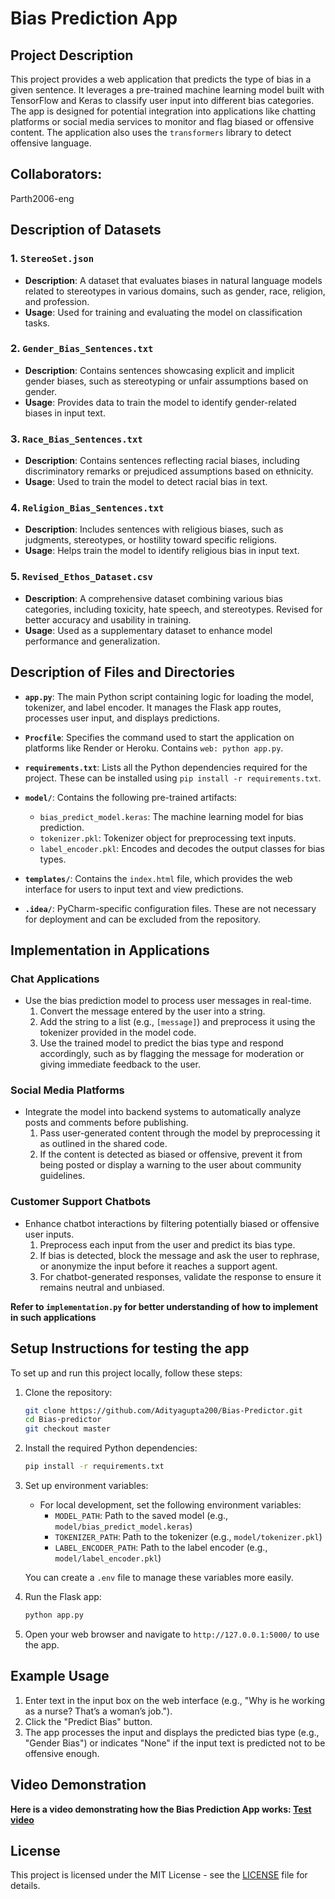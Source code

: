 # Bias Prediction App

## Project Description
This project provides a web application that predicts the type of bias in a given sentence. It leverages a pre-trained machine learning model built with TensorFlow and Keras to classify user input into different bias categories. The app is designed for potential integration into applications like chatting platforms or social media services to monitor and flag biased or offensive content. The application also uses the `transformers` library to detect offensive language.

## Collaborators: 
   Parth2006-eng

## Description of Datasets

### 1. **`StereoSet.json`**
   - **Description**: A dataset that evaluates biases in natural language models related to stereotypes in various domains, such as gender, race, religion, and profession.
   - **Usage**: Used for training and evaluating the model on classification tasks.

### 2. **`Gender_Bias_Sentences.txt`**
   - **Description**: Contains sentences showcasing explicit and implicit gender biases, such as stereotyping or unfair assumptions based on gender.
   - **Usage**: Provides data to train the model to identify gender-related biases in input text.

### 3. **`Race_Bias_Sentences.txt`**
   - **Description**: Contains sentences reflecting racial biases, including discriminatory remarks or prejudiced assumptions based on ethnicity.
   - **Usage**: Used to train the model to detect racial bias in text.

### 4. **`Religion_Bias_Sentences.txt`**
   - **Description**: Includes sentences with religious biases, such as judgments, stereotypes, or hostility toward specific religions.
   - **Usage**: Helps train the model to identify religious bias in input text.

### 5. **`Revised_Ethos_Dataset.csv`**
   - **Description**: A comprehensive dataset combining various bias categories, including toxicity, hate speech, and stereotypes. Revised for better accuracy and usability in training.
   - **Usage**: Used as a supplementary dataset to enhance model performance and generalization.

## Description of Files and Directories

- **`app.py`**: The main Python script containing logic for loading the model, tokenizer, and label encoder. It manages the Flask app routes, processes user input, and displays predictions.

- **`Procfile`**: Specifies the command used to start the application on platforms like Render or Heroku. Contains `web: python app.py`.

- **`requirements.txt`**: Lists all the Python dependencies required for the project. These can be installed using `pip install -r requirements.txt`.

- **`model/`**: Contains the following pre-trained artifacts:
  - `bias_predict_model.keras`: The machine learning model for bias prediction.
  - `tokenizer.pkl`: Tokenizer object for preprocessing text inputs.
  - `label_encoder.pkl`: Encodes and decodes the output classes for bias types.

- **`templates/`**: Contains the `index.html` file, which provides the web interface for users to input text and view predictions.

- **`.idea/`**: PyCharm-specific configuration files. These are not necessary for deployment and can be excluded from the repository.

## Implementation in Applications

### **Chat Applications**
- Use the bias prediction model to process user messages in real-time. 
  1. Convert the message entered by the user into a string.
  2. Add the string to a list (e.g., `[message]`) and preprocess it using the tokenizer provided in the model code.
  3. Use the trained model to predict the bias type and respond accordingly, such as by flagging the message for moderation or giving immediate feedback to the user.

### **Social Media Platforms**
- Integrate the model into backend systems to automatically analyze posts and comments before publishing.
  1. Pass user-generated content through the model by preprocessing it as outlined in the shared code.
  2. If the content is detected as biased or offensive, prevent it from being posted or display a warning to the user about community guidelines.

### **Customer Support Chatbots**
- Enhance chatbot interactions by filtering potentially biased or offensive user inputs.
  1. Preprocess each input from the user and predict its bias type.
  2. If bias is detected, block the message and ask the user to rephrase, or anonymize the input before it reaches a support agent.
  3. For chatbot-generated responses, validate the response to ensure it remains neutral and unbiased.

**Refer to `implementation.py` for better understanding of how to implement in such applications**

## Setup Instructions for testing the app

To set up and run this project locally, follow these steps:

1. Clone the repository:
   ```bash
   git clone https://github.com/Adityagupta200/Bias-Predictor.git
   cd Bias-predictor
   git checkout master
   ```

2. Install the required Python dependencies:
   ```bash
   pip install -r requirements.txt
   ```

3. Set up environment variables:
   - For local development, set the following environment variables:
     - `MODEL_PATH`: Path to the saved model (e.g., `model/bias_predict_model.keras`)
     - `TOKENIZER_PATH`: Path to the tokenizer (e.g., `model/tokenizer.pkl`)
     - `LABEL_ENCODER_PATH`: Path to the label encoder (e.g., `model/label_encoder.pkl`)

   You can create a `.env` file to manage these variables more easily.

4. Run the Flask app:
   ```bash
   python app.py
   ```

5. Open your web browser and navigate to `http://127.0.0.1:5000/` to use the app.

## Example Usage

1. Enter text in the input box on the web interface (e.g., "Why is he working as a nurse? That’s a woman’s job.").
2. Click the "Predict Bias" button.
3. The app processes the input and displays the predicted bias type (e.g., "Gender Bias") or indicates "None" if the input text is predicted not to be offensive enough.

## Video Demonstration

**Here is a video demonstrating how the Bias Prediction App works: [Test video](https://github.com/Adityagupta200/Bias-Predictor/blob/3084a18bbd92f778cb07a7aa322ba9df88df35f4/test.mkv)**

## License
This project is licensed under the MIT License - see the [LICENSE](https://github.com/Adityagupta200/Bias-Predictor/blob/master/LICENSE) file for details.
